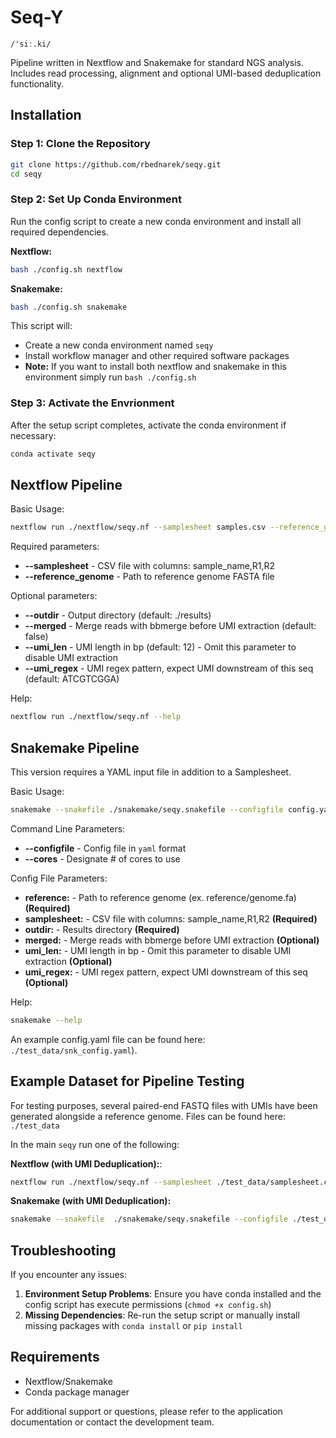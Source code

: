 # Seq-Y
`/'siː.ki/`

Pipeline written in Nextflow and Snakemake for standard NGS analysis. Includes read processing, alignment and optional UMI-based deduplication functionality.  

## Installation

### Step 1: Clone the Repository

```bash
git clone https://github.com/rbednarek/seqy.git
cd seqy
```


### Step 2: Set Up Conda Environment

Run the config script to create a new conda environment and install all required dependencies.

**Nextflow:**
```bash
bash ./config.sh nextflow
```
**Snakemake:**
```bash
bash ./config.sh snakemake
```
This script will:
- Create a new conda environment named `seqy`
- Install workflow manager and other required software packages
- **Note:** If you want to install both nextflow and snakemake in this environment simply run `bash ./config.sh`

### Step 3: Activate the Envrionment

After the setup script completes, activate the conda environment if necessary:

```bash
conda activate seqy
```

## Nextflow Pipeline

Basic Usage:

```bash
nextflow run ./nextflow/seqy.nf --samplesheet samples.csv --reference_genome genome.fa
```
    
Required parameters:
- **--samplesheet** - CSV file with columns: sample_name,R1,R2
- **--reference_genome** - Path to reference genome FASTA file

    
Optional parameters:
- **--outdir** - Output directory (default: ./results)
- **--merged** - Merge reads with bbmerge before UMI extraction (default: false)
- **--umi_len** - UMI length in bp (default: 12) - Omit this parameter to disable UMI extraction
- **--umi_regex** - UMI regex pattern, expect UMI downstream of this seq (default: ATCGTCGGA)

Help:

```bash
nextflow run ./nextflow/seqy.nf --help
```

## Snakemake Pipeline

This version requires a YAML input file in addition to a Samplesheet.

Basic Usage:

```bash
snakemake --snakefile ./snakemake/seqy.snakefile --configfile config.yaml --cores 4
```

Command Line Parameters:
- **--configfile** - Config file in `yaml` format
- **--cores** - Designate # of cores to use

Config File Parameters:
- **reference:** - Path to reference genome (ex. reference/genome.fa) **(Required)**
- **samplesheet:** - CSV file with columns: sample_name,R1,R2 **(Required)**
- **outdir:** - Results directory **(Required)**
- **merged:** - Merge reads with bbmerge before UMI extraction **(Optional)**
- **umi_len:** - UMI length in bp - Omit this parameter to disable UMI extraction **(Optional)**
- **umi_regex:** - UMI regex pattern, expect UMI downstream of this seq **(Optional)**

Help:
```bash
snakemake --help
```

An example config.yaml file can be found here: `./test_data/snk_config.yaml`).

## Example Dataset for Pipeline Testing
For testing purposes, several paired-end FASTQ files with UMIs have been generated alongside a reference genome. Files can be found here: `./test_data`

In the main `seqy` run one of the following:

**Nextflow (with UMI Deduplication):**:
```bash
nextflow run ./nextflow/seqy.nf --samplesheet ./test_data/samplesheet.csv --reference_genome ./test_data/genome/genome.fa --merged true --umi_len 12 --umi_regex ATCGTCGGA
```

**Snakemake (with UMI Deduplication):**
```bash
snakemake --snakefile  ./snakemake/seqy.snakefile --configfile ./test_data/snk_config.yaml --cores 4
```

## Troubleshooting

If you encounter any issues:

1. **Environment Setup Problems**: Ensure you have conda installed and the config script has execute permissions (`chmod +x config.sh`)
2. **Missing Dependencies**: Re-run the setup script or manually install missing packages with `conda install` or `pip install`

## Requirements

- Nextflow/Snakemake
- Conda package manager

For additional support or questions, please refer to the application documentation or contact the development team.


